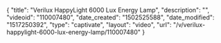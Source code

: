 {
    "title": "Verilux HappyLight 6000 Lux Energy Lamp",
    "description": "",
    "videoid": "110007480",
    "date_created": "1502525588",
    "date_modified": "1517250392",
    "type": "captivate",
    "layout": "video",
    "url": "\/v\/verilux-happylight-6000-lux-energy-lamp\/110007480"
}